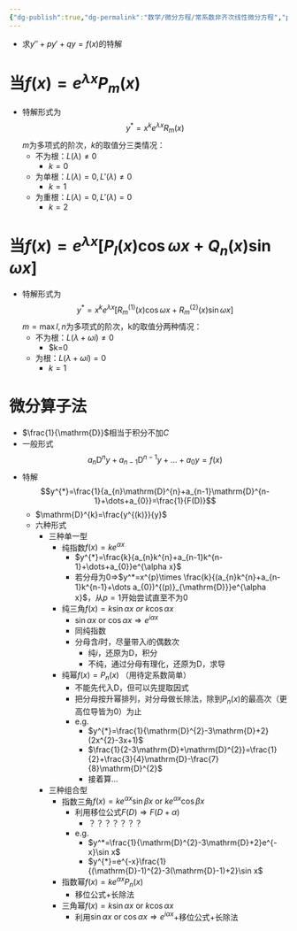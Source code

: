 ```yaml
---
{"dg-publish":true,"dg-permalink":"数学/微分方程/常系数非齐次线性微分方程","permalink":"/数学/微分方程/常系数非齐次线性微分方程/","dgHomeLink":true,"dgPassFrontmatter":false}
---
```



- 求$y''+py'+qy=f(x)$的特解

# 当$f(x)=e^{\lambda x}P_{m}(x)$
- 特解形式为$$y^*=x^{k}e^{\lambda x}R_{m}(x)$$$m$为多项式的阶次，$k$的取值分三类情况：
	- 不为根：$L(\lambda)\neq0$
		- $k=0$
	- 为单根：$L(\lambda)=0,L'(\lambda)\neq 0$
		- $k=1$
	- 为重根：$L(\lambda)=0,L'(\lambda)=0$
		- $k=2$

# 当$f(x)=e^{\lambda x}[P_{l}(x)\cos\omega x+Q_{n}(x)\sin\omega x]$
- 特解形式为$$y^*=x^{k}e^{\lambda x}[R_{m}^{(1)}(x)\cos\omega x+R_{m}^{(2)}(x)\sin\omega x]$$$m=\max{l,n}$为多项式的阶次，k的取值分两种情况：
	- 不为根：$L(\lambda+\omega i)\neq 0$
		- $k=0
	- 为根：$L(\lambda+\omega i)= 0$
		- $k=1$

# 微分算子法
- $\frac{1}{\mathrm{D}}$相当于积分不加$C$
- 一般形式$$a_{n}\mathrm{D}^{n}y + a_{n-1}\mathrm{D}^{n-1}y+\dots+a_{0}y=f(x)$$
- 特解$$y^{*}=\frac{1}{a_{n}\mathrm{D}^{n}+a_{n-1}\mathrm{D}^{n-1}+\dots+a_{0}}=\frac{1}{F(D)}$$
	- $\mathrm{D}^{k}=\frac{y^{(k)}}{y}$
	- 六种形式
		- 三种单一型
			- 纯指数$f(x)=ke^{\alpha x}$
				- $y^{*}=\frac{k}{a_{n}k^{n}+a_{n-1}k^{n-1}+\dots+a_{0}}e^{\alpha x}$
				- 若分母为0$\Rightarrow$$y^*=x^{p}\times \frac{k}{(a_{n}k^{n}+a_{n-1}k^{n-1}+\dots a_{0})^{(p)}_{\mathrm{D}}}e^{\alpha x}$，从$p=1$开始尝试直至不为0
			- 纯三角$f(x)=k\sin\alpha x \ or\ k\cos\alpha x$
				- $\sin\alpha x \ \text{or}\  \cos\alpha x \Rightarrow e^{i\alpha x}$
				- 同纯指数
				- 分母含$i$时，尽量带入$i$的偶数次
					- 纯$i$，还原为$\mathrm{D}$，积分
					- 不纯，通过分母有理化，还原为$\mathrm{D}$，求导
			- 纯幂$f(x)=P_{n}(x)$ （用待定系数简单）
				- 不能先代入$\mathrm{D}$，但可以先提取因式
				- 把分母按升幂排列，对分母做长除法，除到$P_{n}(x)$的最高次（更高位导皆为0）为止
				- e.g.
					- $y^{*}=\frac{1}{\mathrm{D}^{2}-3\mathrm{D}+2}(2x^{2}-3x+1)$
					- $\frac{1}{2-3\mathrm{D}+\mathrm{D}^{2}}=\frac{1}{2}+\frac{3}{4}\mathrm{D}-\frac{7}{8}\mathrm{D}^{2}$
					- 接着算...
		- 三种组合型
			- 指数三角$f(x)=ke^{\alpha x}\sin\beta x\ \text{or} \ ke^{\alpha x}\cos\beta x$
				- 利用移位公式$F(D)\Rightarrow F(D+\alpha)$
					- ？？？？？？？
				- e.g.
					- $y^*=\frac{1}{\mathrm{D}^{2}-3\mathrm{D}+2}e^{-x}\sin x$
					- $y^{*}=e^{-x}\frac{1}{(\mathrm{D}-1)^{2}-3(\mathrm{D}-1)+2}\sin x$
			- 指数幂$f(x)=ke^{\alpha x}P_{n}(x)$
				- 移位公式+长除法
			- 三角幂$f(x)=k\sin\alpha x \ \text{or}\ k\cos\alpha x$
				- 利用$\sin\alpha x \ \text{or}\  \cos\alpha x \Rightarrow e^{i\alpha x}$+移位公式+长除法